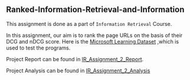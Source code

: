## **Ranked-Information-Retrieval-and-Information**

This assignment is done as a part of `Information Retrieval` Course.

In this assignment, our aim is to rank the page URLs on the basis of their DCG and nDCG score. Here is the [Microsoft Learning Dataset](https://www.microsoft.com/en-us/research/project/mslr/?from=http%3A%2F%2Fresearch.microsoft.com%2Fen-us%2Fprojects%2Fmslr%2Fdownload.aspx) ,which is used to test the programs.

Project Report can be found in [IR_Assignment_2_Report](IR_Assignment_2_Report.pdf).

Project Analysis can be found in [IR_Assignment_2_Analysis](IR_Assignment_2_Analysis.pdf)
